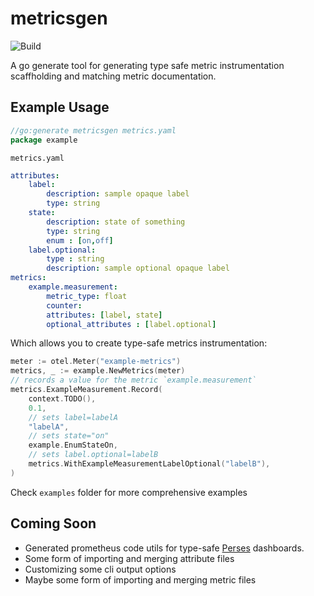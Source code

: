 # metricsgen

![Build](https://github.com/alexandreLamarre/metricsgen/actions/workflows/ci.yaml/badge.svg)

A go generate tool for generating type safe metric instrumentation scaffholding and matching metric documentation.

## Example Usage

```go
//go:generate metricsgen metrics.yaml
package example
```

`metrics.yaml`
```yaml
attributes:
    label:
        description: sample opaque label
        type: string
    state:
        description: state of something
        type: string
        enum : [on,off]
    label.optional:
        type : string
        description: sample optional opaque label
metrics:
    example.measurement:
        metric_type: float
        counter:
        attributes: [label, state]
        optional_attributes : [label.optional]
```

Which allows you to create type-safe metrics instrumentation:

```go
meter := otel.Meter("example-metrics")
metrics, _ := example.NewMetrics(meter)
// records a value for the metric `example.measurement`
metrics.ExampleMeasurement.Record(
    context.TODO(), 
    0.1, 
    // sets label=labelA
    "labelA",
    // sets state="on"
    example.EnumStateOn,
    // sets label.optional=labelB
    metrics.WithExampleMeasurementLabelOptional("labelB"),
)
```

Check `examples` folder for more comprehensive examples

## Coming Soon

- Generated prometheus code utils for type-safe [Perses](https://perses.dev/) dashboards.
- Some form of importing and merging attribute files
- Customizing some cli output options
- Maybe some form of importing and merging metric files
